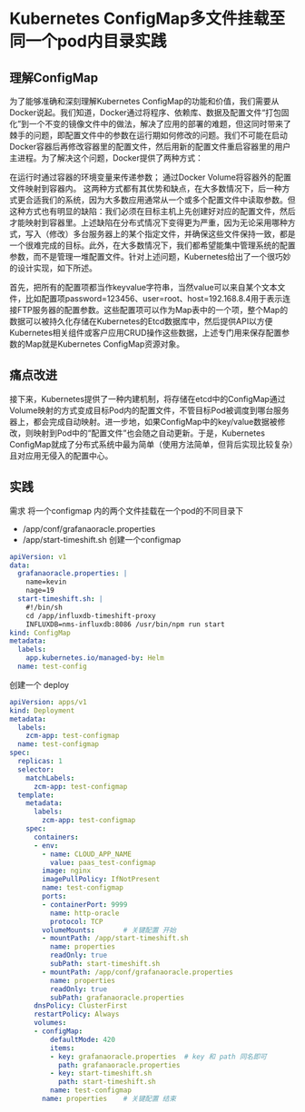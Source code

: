 # Kubernetes ConfigMap多文件挂载至同一个pod内目录实践

## 理解ConfigMap
为了能够准确和深刻理解Kubernetes ConfigMap的功能和价值，我们需要从Docker说起。我们知道，Docker通过将程序、依赖库、数据及配置文件“打包固化”到一个不变的镜像文件中的做法，解决了应用的部署的难题，但这同时带来了棘手的问题，即配置文件中的参数在运行期如何修改的问题。我们不可能在启动Docker容器后再修改容器里的配置文件，然后用新的配置文件重启容器里的用户主进程。为了解决这个问题，Docker提供了两种方式：

在运行时通过容器的环境变量来传递参数；
通过Docker Volume将容器外的配置文件映射到容器内。
这两种方式都有其优势和缺点，在大多数情况下，后一种方式更合适我们的系统，因为大多数应用通常从一个或多个配置文件中读取参数。但这种方式也有明显的缺陷：我们必须在目标主机上先创建好对应的配置文件，然后才能映射到容器里。上述缺陷在分布式情况下变得更为严重，因为无论采用哪种方式，写入（修改）多台服务器上的某个指定文件，并确保这些文件保持一致，都是一个很难完成的目标。此外，在大多数情况下，我们都希望能集中管理系统的配置参数，而不是管理一堆配置文件。针对上述问题，Kubernetes给出了一个很巧妙的设计实现，如下所述。

首先，把所有的配置项都当作keyvalue字符串，当然value可以来自某个文本文件，比如配置项password=123456、user=root、host=192.168.8.4用于表示连接FTP服务器的配置参数。这些配置项可以作为Map表中的一个项，整个Map的数据可以被持久化存储在Kubernetes的Etcd数据库中，然后提供API以方便Kubernetes相关组件或客户应用CRUD操作这些数据，上述专门用来保存配置参数的Map就是Kubernetes ConfigMap资源对象。

## 痛点改进
接下来，Kubernetes提供了一种内建机制，将存储在etcd中的ConfigMap通过Volume映射的方式变成目标Pod内的配置文件，不管目标Pod被调度到哪台服务器上，都会完成自动映射。进一步地，如果ConfigMap中的key/value数据被修改，则映射到Pod中的“配置文件”也会随之自动更新。于是，Kubernetes
ConfigMap就成了分布式系统中最为简单（使用方法简单，但背后实现比较复杂）且对应用无侵入的配置中心。

## 实践
需求
将一个configmap 内的两个文件挂载在一个pod的不同目录下

- /app/conf/grafanaoracle.properties
- /app/start-timeshift.sh
创建一个configmap
```yaml
apiVersion: v1
data:
  grafanaoracle.properties: |
    name=kevin
    nage=19
  start-timeshift.sh: |
    #!/bin/sh
    cd /app/influxdb-timeshift-proxy
    INFLUXDB=nms-influxdb:8086 /usr/bin/npm run start
kind: ConfigMap
metadata:
  labels:
    app.kubernetes.io/managed-by: Helm
  name: test-config

```
创建一个 deploy
```yaml
apiVersion: apps/v1
kind: Deployment
metadata:
  labels:
    zcm-app: test-configmap
  name: test-configmap
spec:
  replicas: 1
  selector:
    matchLabels:
      zcm-app: test-configmap
  template:
    metadata:
      labels:
        zcm-app: test-configmap
    spec:
      containers:
      - env:
        - name: CLOUD_APP_NAME
          value: paas_test-configmap
        image: nginx
        imagePullPolicy: IfNotPresent
        name: test-configmap
        ports:
        - containerPort: 9999
          name: http-oracle
          protocol: TCP
        volumeMounts:       # 关键配置 开始
        - mountPath: /app/start-timeshift.sh
          name: properties
          readOnly: true
          subPath: start-timeshift.sh
        - mountPath: /app/conf/grafanaoracle.properties
          name: properties
          readOnly: true
          subPath: grafanaoracle.properties
      dnsPolicy: ClusterFirst
      restartPolicy: Always
      volumes:
      - configMap:
          defaultMode: 420
          items:
          - key: grafanaoracle.properties  # key 和 path 同名即可
            path: grafanaoracle.properties
          - key: start-timeshift.sh
            path: start-timeshift.sh
          name: test-configmap
        name: properties 	# 关键配置 结束

```
